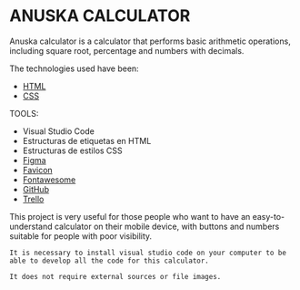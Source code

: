 <H1>ANUSKA  CALCULATOR</H1>

Anuska calculator is a calculator that performs basic arithmetic operations, including square root, percentage and numbers with decimals.

The technologies used have been:

- <a href="https://www.w3.org/TR/?tags%5B0%5D=html">HTML</a>
- <a href= "https://www.w3.org/TR/?tags%5B0%5D=css">CSS</a>

TOOLS:
   <ul>
   <li>Visual Studio Code</li>
   <li>Estructuras de etiquetas en HTML</li>
   <li>Estructuras de estilos CSS</li>
   <li><a href="https://www.figma.com">Figma</a></li>
   <li><a href="https://favicon.io">Favicon</a></li>
   <li><a href="https://fontawesome.com/">Fontawesome</a></li>
   <li><a href="https://github.com/Anuskota">GitHub</a></li>
   <li><a href="https://trello.com">Trello</a></li>


   </ul>

   This project is very useful for those people who want to have an easy-to-understand calculator on their mobile device, with buttons and numbers suitable for people with poor visibility.

    It is necessary to install visual studio code on your computer to be able to develop all the code for this calculator.

    It does not require external sources or file images.

